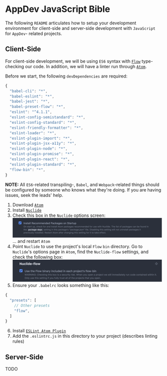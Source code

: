 # AppDev JavaScript Bible

The following `README` articulates how to setup your development environment
for client-side and server-side development with `JavaScript` for `AppDev`-
related projects.

## Client-Side

For client-side development, we will be using `ES6` syntax with
[`Flow`](https://flow.org/) type-checking our code.  In addition, we will have
a linter run through [`Atom`](https://atom.io/).

Before we start, the following `devDependencies` are required:

````javascript
{
  "babel-cli": "*",
  "babel-eslint": "*",
  "babel-jest": "*",
  "babel-preset-flow": "*",
  "eslint": "^4.1.1",
  "eslint-config-semistandard": "*",
  "eslint-config-standard": "*",
  "eslint-friendly-formatter": "*",
  "eslint-loader": "*",
  "eslint-plugin-import": "*",
  "eslint-plugin-jsx-a11y": "*",
  "eslint-plugin-node": "*",
  "eslint-plugin-promise": "*",
  "eslint-plugin-react": "*",
  "eslint-plugin-standard": "*",
  "flow-bin": "*",
}
````

**NOTE:** All `ES6`-related transpiling-, `Babel`, and `Webpack`-related things
should be configured by someone who knows what they're doing.  If you are
having issues, seek the leads' help.

1. Download [`Atom`](https://atom.io/)
2. Install [`Nuclide`](https://nuclide.io/)
3. Check this box in the `Nuclide` options screen:
![Install Recommended Packages](img/install-recommended-packages.png)
... and restart `Atom`
4. Point `Nuclide` to use the project's local `Flow` `bin` directory.  Go to
`Nuclide`'s options page in `Atom`, find the `Nuclide-flow` settings, and check
the following box:
![Nuclide Flow](img/nuclide-flow.png)
5. Ensure your `.babelrc` looks something like this:

````javascript
{
  "presets": [
    // Other presets
    "flow",
  ]
}
````

6. Install [`ESLint Atom Plugin`](https://github.com/AtomLinter/linter-eslint)
7. Add the `.eslintrc.js` in this directory to your project (describes linting
rules)

## Server-Side
TODO
